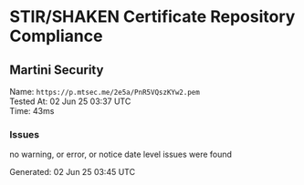 # STIR/SHAKEN Certificate Repository Compliance

## Martini Security

Name: `https://p.mtsec.me/2e5a/PnR5VQszKYw2.pem`\
Tested At: 02 Jun 25 03:37 UTC\
Time: 43ms

### Issues

no warning, or error, or notice date level issues were found

Generated: 02 Jun 25 03:45 UTC